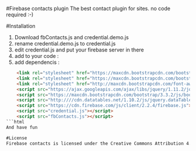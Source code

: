 #Firebase contacts plugin
The best contact plugin for sites.
no code required :-)

#Installation

1. Download fbContacts.js and credential.demo.js
2. rename credential.demo.js to credential.js
3. edit credential.js and put your firebase server in there
4. add to your code : <div id="fbContacts" data-user-prefix="[USER_PREFIX]" data-db-name="[DB_NAME]"> </div>
5. add dependencis :
```html
	<link rel="stylesheet" href="https://maxcdn.bootstrapcdn.com/bootstrap/3.3.2/css/bootstrap.min.css">
    <link rel="stylesheet" href="https://maxcdn.bootstrapcdn.com/bootstrap/3.3.2/css/bootstrap-theme.min.css">
	<link rel="stylesheet" href="http://maxcdn.bootstrapcdn.com/font-awesome/4.3.0/css/font-awesome.min.css">
	<script src="https://ajax.googleapis.com/ajax/libs/jquery/1.11.2/jquery.min.js"></script>
	<script src="https://maxcdn.bootstrapcdn.com/bootstrap/3.3.2/js/bootstrap.min.js"></script>
	<script src="http:////cdn.datatables.net/1.10.2/js/jquery.dataTables.min.js"></script>
	<script src="https://cdn.firebase.com/js/client/2.2.4/firebase.js"></script>
	<script src="credential.js"></script>
	<script src="fbContacts.js"></script>
```html
And have fun

#License
Firebase contacts is licensed under the Creative Commons Attribution 4.0 International License. To view a copy of this license, visit http://creativecommons.org/licenses/by/4.0/.